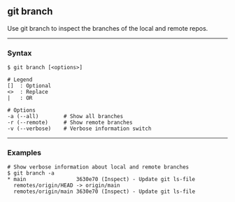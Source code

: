 ## git branch
Use git branch to inspect the branches of the local and remote repos.

-------------------------------------------------------------------------------
### Syntax
```shell
$ git branch [<options>]

# Legend
[]  : Optional
<>  : Replace
|   : OR

# Options
-a (--all)        # Show all branches
-r (--remote)     # Show remote branches
-v (--verbose)    # Verbose information switch
```

-------------------------------------------------------------------------------
### Examples
```shell
# Show verbose information about local and remote branches
$ git branch -a
* main                3630e70 (Inspect) - Update git ls-file
  remotes/origin/HEAD -> origin/main
  remotes/origin/main 3630e70 (Inspect) - Update git ls-file
```